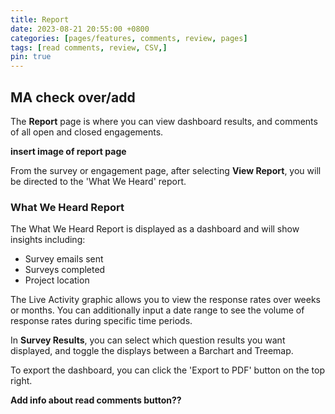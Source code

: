 ```yaml
---
title: Report
date: 2023-08-21 20:55:00 +0800
categories: [pages/features, comments, review, pages]
tags: [read comments, review, CSV,]
pin: true
---
```


## MA check over/add

The **Report** page is where you can view dashboard results, and comments of all open and closed engagements.

**insert image of report page**  

From the survey or engagement page, after selecting **View Report**, you will be directed to the 'What We Heard' report.  

### What We Heard Report  

The What We Heard Report is displayed as a dashboard and will show insights including:
- Survey emails sent
- Surveys completed
- Project location

The Live Activity graphic allows you to view the response rates over weeks or months. You can additionally input a date range to see the volume of response rates during specific time periods.  

In **Survey Results**, you can select which question results you want displayed, and toggle the displays between a Barchart and Treemap.  

To export the dashboard, you can click the 'Export to PDF' button on the top right.  

**Add info about read comments button??**

  
